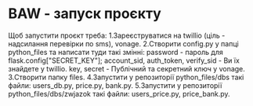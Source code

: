 # BAW - запуск проєкту
Щоб запустити проєкт треба:
1.Зареєструватися на twillio (ціль - надсилання перевірки по sms), vonage.
2.Створити config.py у папці python_files та написати туди такі змінні:
password - пароль для flask.config["SECRET_KEY"];
account_sid, auth_token, verify_sid - Ви їх знайдете у twillio.
key, secret - Публічний та секретний ключ у vonage.
3.Створити папку files.
4.Запустити у репозиторії python_files/dbs такі файли: users_db.py, price.py, bank.py.
5.Запустити у репозиторії python_files/dbs/zwjazok такі файли: users_price.py, price_bank.py.
